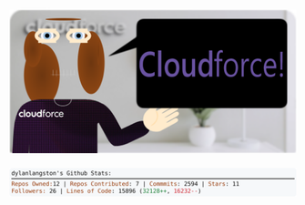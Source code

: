 <!-- 
Version 3.0.145
Built Sat Nov 16 2024 05:20:05 GMT+0000 (Coordinated Universal Time)
-->

<h1 align="center">
  <a href="https://github.com/cf-dlangston/cf-dlangston/tree/master/src" title="Click to View Source">
    <picture width="100%" alt="Dylan">
      <source media="(prefers-color-scheme: dark)" srcset="dylan-dark.svg?version=3.0.145">
      <img src="dylan-light.svg?version=3.0.145" alt="Dylan">
    </picture>
  </a>
</h1>

<div align="center">
  <picture width="100%" alt="Profile Info and Stats">
    <source media="(prefers-color-scheme: dark)" srcset="stats-dark.svg?version=3.0.145">
    <img src="stats-light.svg?version=3.0.145" alt="Profile Info and Stats">
  </picture>
</div>
